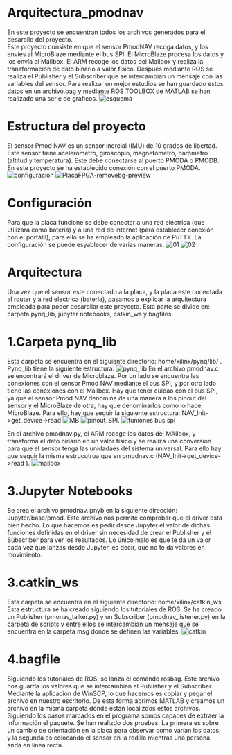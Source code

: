 # Arquitectura_pmodnav
<em>  </em>
En este proyecto se encuentran todos los archivos generados para el desarollo del proyecto.  
Este proyecto consiste en que el sensor PmodNAV recoga datos, y los envíes al MicroBlaze mediante el bus SPI. El MicroBlaze procesa los datos y los envía al Mailbox.
El ARM recoge los datos del Mailbox y realiza la transformación de dato binario a valor físico. Después mediante ROS se realiza el Publisher y el Subscriber que se intercambian un mensaje con las variables del sensor.
Para realizar un mejor estudios se han guardado estos datos en un archivo.bag y mediante ROS TOOLBOX de MATLAB se han realizado una serie de gráficos.
![esquema](https://user-images.githubusercontent.com/115508916/195158527-ca51a97f-a34b-410f-ba8c-59f01131109f.png)

# Estructura del proyecto
<em>  </em>
El sensor Pmod NAV es un sensor inercial (IMU) de 10 grados de libertad. Este sensor tiene acelerómetro, giroscopio, magnetómetro, barómetro (altitud y temperatura). Este debe conectarse al puerto PMODA o PMODB. En este proyecto se ha establecido conexión con el puerto PMODA.
![configuracion](https://user-images.githubusercontent.com/115508916/206214276-ee9d6157-aa64-445f-b86a-789b40400c55.jpg)
![PlacaFPGA-removebg-preview](https://user-images.githubusercontent.com/115508916/206218150-f2bc259b-181a-4505-9f72-898a51f1d761.png)


# Configuración
<em>  </em>
Para que la placa funcione se debe conectar a una red eléctrica (que utilizara como batería) y a una red de internet (para establecer conexión con el portátil), para ello se ha empleado la aplicación de PuTTY. La configuración se puede esyablecer de varias maneras:
![01](https://user-images.githubusercontent.com/115508916/206217187-8a25d1e5-b905-45f7-898a-07f979d07b7d.jpg)
![02](https://user-images.githubusercontent.com/115508916/206217383-a8ae849b-2dc0-413c-ba65-2f7e943620eb.jpg)


# Arquitectura
<em>  </em>
Una vez que el sensor este conectado a la placa, y la placa este conectada al router y a red electrica (bateria), pasamos a explicar la arquitectura empleada para poder desarollar este proyecto. Esta parte se divide en: carpeta pynq_lib, jupyter notebooks, catkin_ws y bagfiles.

# 1.Carpeta pynq_lib
<em>  </em>
Esta carpeta se encuentra en el siguiente directorio: home/xilinx/pynq/lib/ . Pynq_lib tiene la siguiente estructura:
![pynq_lib](https://user-images.githubusercontent.com/115508916/206218803-8690d1af-e3f9-447d-b619-399bdd71bb0b.png)
En el archivo pmodnav.c se encontrará el driver de Microblaze. Por un lado se encuentra las conexiones con el sensor Pmod NAV mediante el bus SPI,
y por otro lado tiene las conexiones con el Mailbox. Hay que tener cuidao con el bus SPI, ya que el sensor Pmod NAV denomina de una manera a los pinout del sensor y el MicroBlaze de otra, hay que denominarlos como lo hace MicroBlaze. Para ello, hay que seguir la siguiente estructura: NAV_Init->get_device->read 
![MB](https://user-images.githubusercontent.com/115508916/206224202-5442964c-35b8-4c41-a7fe-4666d5e49f61.png)
![pinout_SPI](https://user-images.githubusercontent.com/115508916/206219203-21fedd6e-3ff6-4f98-a165-8f5ec45f9908.png).
![funiones bus spi](https://user-images.githubusercontent.com/115508916/206226137-82ee1426-f256-4066-bf8e-16543a666090.png)

En el archivo pmodnav.py, el ARM recoge los datos del MAilbox, y transforma el dato binario en un valor físico y se realiza una conversión para que el sensor tenga las 
unidadaes del sistema universal. Para ello hay que seguir la misma estrucutrua que en pmodnav.c (NAV_Init->get_device->read ).
![mailbox](https://user-images.githubusercontent.com/115508916/206225104-2c51483f-c959-42dc-bda1-7868c351246d.png)



# 3.Jupyter Notebooks
<em>  </em>
Se crea el archivo pmodnav.ipnyb en la siguiente dirección: Jupyter/base/pmod. Este archivo nos permite comprobar que el driver esta bien hecho. Lo que hacemos es
pedir desde Jupyter el valor de dichas funciones definidas en el driver sin necesidad de crear el Publisher y el Subscriber para ver los resultados.
Lo único malo es que te da un valor cada vez que lanzas desde Jupyter, es decir, que no te da valores en movimiento.

# 3.catkin_ws
<em>  </em>
Esta carpeta se encuentra en el siguiente directorio: home/xilinx/catkin_ws
Esta estructura se ha creado siguiendo los tutoriales de ROS. Se ha creado un Publisher (pmonav_talker.py) y un Subscriber (pmodnav_listener.py) en la carpeta de scripts y entre ellos se intercambian un mensaje que se encuentra en la carpeta msg donde se definen las variables.
![catkin](https://user-images.githubusercontent.com/115508916/195159216-8d6e3ab8-c846-408b-a3b6-66a95bae8dd4.png)

# 4.bagfile
<em>  </em>
Siguiendo los tutoriales de ROS, se lanza el comando rosbag. Este archivo nos guarda los valores que se intercambian el Publisher y el Subscriber.
Mediante la aplicación de WinSCP, lo que hacemos es copiar y pegar el archivo en nuestro escritorio. De esta forma abrimos MATLAB y creamos un archivo en la misma carpeta donde están localizdos estos archivos. Siguiendo los pasos marcados en el programa somos capaces de extraer la información el paquete. Se han realizdo dos pruebas. La primera es sobre un cambio de orientación en la placa para observar como varían los datos, y la segunda es colocando el sensor en la rodilla mientras una persona anda en línea recta.
